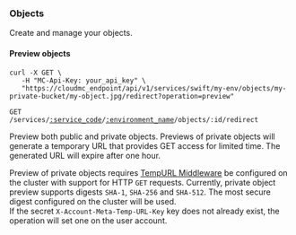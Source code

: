 ### Objects

Create and manage your objects.

<!-------------------- PREVIEW OBJECTS -------------------->

#### Preview objects

```shell
curl -X GET \
   -H "MC-Api-Key: your_api_key" \
   "https://cloudmc_endpoint/api/v1/services/swift/my-env/objects/my-private-bucket/my-object.jpg/redirect?operation=preview"
```
<code>GET /services/<a href="#administration-service-connections">:service_code</a>/<a href="#administration-environments">:environment_name</a>/objects/:id/redirect</code>

Preview both public and private objects. Previews of private objects will generate a temporary URL that provides GET access for limited time. The generated URL will expire after one hour.

<aside class="notice">
Preview of private objects requires <a href="https://docs.openstack.org/swift/latest/api/temporary_url_middleware.html">TempURL Middleware</a> be configured on the cluster with support for HTTP <code>GET</code> requests. Currently, private object preview supports digests <code>SHA-1</code>, <code>SHA-256</code> and <code>SHA-512</code>. The most secure digest configured on the cluster will be used.

<br/>
If the secret <code>X-Account-Meta-Temp-URL-Key</code> key does not already exist, the operation will set one on the user account.
</aside>